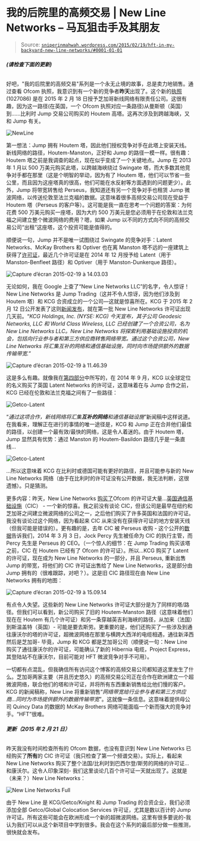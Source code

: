 <!--yml

类别：未分类

日期：2024 年 5 月 18 日 14:15:44

-->

# 我的后院里的高频交易 | New Line Networks – 马瓦狙击手及其朋友

> Source: [`sniperinmahwah.wordpress.com/2015/02/19/hft-in-my-backyard-new-line-networks/#0001-01-01`](https://sniperinmahwah.wordpress.com/2015/02/19/hft-in-my-backyard-new-line-networks/#0001-01-01)

###### **(请检查下面的更新)**

好吧，"我的后院里的高频交易"系列是一个永无止境的故事，总是卖力地销售。通过查看 Ofcom 执照，我意识到有一个新的竞争者**昨天**出现了。这个新的[执照](http://spectruminfo.ofcom.org.uk/spectrumInfo/licences?googloc=(51.15178610143037%2c+2.900390625)&unit=GHz&ne=(51.50874245880332%2c+3.4716796875)&service=Fixed+Links&code=301010&se=(50.792047064406866%2c+3.4716796875)&googoffset=39.6&nw=(51.50874245880332%2c+2.3291015625)&sw=(50.792047064406866%2c+2.3291015625)&groupKey=4&licenceNum=1027086&submit=Find%20licence) (1027086) 是在 2015 年 2 月 18 日授予芝加哥新线网络有限责任公司。这很有趣，因为这一路径(在英国，一个 Ofcom 执照对应一条路径)从曼斯顿（英国）到......比利时 Jump 交易公司购买的 Houtem 高塔。这再次涉及到跨越海峡，又和 Jump 有关。

![NewLine](https://sniperinmahwah.wordpress.com/wp-content/uploads/2015/02/newline.png)

第一想法：Jump 拥有 Houtem 塔，因此他们授权竞争对手在此塔上安装天线。新线网络的路径，Houtem-Manston，正好和 Jump 的路径一模一样。很有趣：Houtem 塔之前是我调查的起点，现在似乎变成了一个关键地点。Jump 在 2013 年 1 月以 500 万美元购买此塔，以跨越海峡绕过 Swingate 塔，而大多数其他竞争对手都在那里（这是个明智的举动，因为有了 Houtem 塔，他们可以节省一些公里，而且因为这座塔真的很高，他们可能在水反射等方面遇到的问题更少）。此外，Jump 将带宽转售给 Perseus，我知道还有另一个竞争对手也租赁 Jump 微波网络，以传送伦敦至法兰克福的数据。这意味着很多高频交易公司现在受益于 Houtem 塔（Perseus 的客户等）。这可能是我一直在思考一个问题的答案：为何花费 500 万美元购买一座塔，因为大约 500 万美元是您必须用于在伦敦和法兰克福之间建立整个微波网络的费用？嗯，如果 Jump 以不同的方式向不同的高频交易公司“出租”这座塔，这个投资可能是值得的。

顺便说一句，Jump 并不是唯一试图绕过 Swingate 的竞争对手：Latent Networks、McKay Brothers 和 Optiver 也在离 Manston 塔不远的一座建筑上获得了[许可证](http://spectruminfo.ofcom.org.uk/spectrumInfo/licences?service=Fixed+Links&code=301010&freqStart=&freqStop=&unit=GHz&ngrloc=&offset=&nw=%2851.341574148921126%2C+1.390671730041504%29&ne=%2851.341574148921126%2C+1.3914871215820312%29&se=%2851.34106479039618%2C+1.3914871215820312%29&sw=%2851.34106479039618%2C+1.390671730041504%29&googloc=%2851.341319470366216%2C+1.3910794258117676%29&googoffset=0.0&submit=Submit+search)，最近几个许可证是在 2014 年 12 月授予给 Latent（用于 Manston-Benfleet 路径）和 Optiver（用于 Manston-Dunkerque 路径）。

![Capture d’écran 2015-02-19 à 14.03.03](https://sniperinmahwah.wordpress.com/wp-content/uploads/2015/02/capture-d_c3a9cran-2015-02-19-c3a0-14-03-03.png)

无论如何，我在 Google 上查了“New Line Networks LLC”的名字，令人惊讶！New Line Networks 是 Jump Trading（这并不令人惊讶，因为他们涉及到 Houtem 塔）和 KCG 合资成立的一个公司—这就是惊喜所在。KCG 于 2015 年 2 月 12 日公开发表了这则[新闻发布](http://news.kcg.com/phoenix.zhtml?c=105070&p=irol-newsArticle&ID=2016167)，就在第一批 New Line Networks 许可证出现几天前。“*KCG Holdings, Inc. (NYSE: KCG) 今天宣布，其子公司 Geodesic Networks, LLC 和 World Class Wireless, LLC 已经创建了一个合资公司，名为 New Line Networks LLC。New Line Networks 将探索利用基础设施投资的机会，包括向行业参与者和第三方供应商转售网络带宽。通过这个合资公司，New Line Networks 将汇集互补的网络和通信基础设施，同时向市场提供额外的数据传输带宽.*”

![Capture d’écran 2015-02-19 à 11.46.39](http://news.kcg.com/phoenix.zhtml?c=105070&p=irol-newsArticle&ID=2016167)

这是多么有趣。就像我在[第四部分](https://sniperinmahwah.wordpress.com/2014/11/03/htf-in-my-backyard-iv/)中所写的，在 2014 年 9 月，KCG 以全球定位的名义购买了英国 Latent Networks 的许可证，这意味着在与 Jump 合作之前，KCG 已经在伦敦和法兰克福之间有了一些路径：

![Getco-Latent](https://sniperinmahwah.wordpress.com/wp-content/uploads/2015/02/getco-latent.png)

“*通过这项合作，新线网络将汇集**互补的网络**和通信基础设施*”新闻稿中这样说道。在我看来，理解正在进行的事情的唯一途径是，KCG 和 Jump 正在合并他们最佳的路径，以创建一个最有效/最快的网络，这是令人着迷的。由于 Houtem 塔，Jump 显然具有优势：通过 Manston 的 Houtem-Basildon 路径几乎是一条直线…

![Getco-Latent](https://sniperinmahwah.wordpress.com/wp-content/uploads/2015/02/getco-latent1.png)

…所以这意味着 KCG 在比利时或德国可能有更好的路径，并且可能参与新的 New Line Networks 网络（由于在比利时的许可证没有公开数据，我无法判断，这很遗憾）。只是猜测。

更多内容：昨天，New Line Networks [购买了](http://spectruminfo.ofcom.org.uk/spectrumInfo/trades?groupTradeRef=TNR-2015-02-041)Ofcom 的许可证大量…[英国通信基础设施](http://www.communicationinfrastructureltd.co.uk)（CIC） - 一个新的惊喜。我之前没有谈论 CIC，但该公司是最早在纽约和芝加哥之间建立微波网络的公司之一，之后他们购买了许多英国和法国的许可证。我没有谈论过这个网络，因为看起来 CIC 从来没有在获得许可证的地方安装天线（但我可能是错误的）。更有趣的是，去年 CIC 被 Perseus 收购 - 这个公开的[数据](https://www.aihitdata.com/company/01260007/COMMUNICATION-INFRASTRUCTURE-UK-LIMITED/history#main)告诉我们，2014 年 3 月 3 日，Jock Percy 先生被任命为 CIC 的执行主管，而 Percy 先生是 Perseus 的 CEO。（一个惊人的细节：在 Jump Trading 购买该塔之前，CIC 在 Houtem 已经有了 Ofcom 的许可证）。所以…KCG 购买了 Latent 的许可证，现在成为 New Line Networks 的一部分，并且 Perseus, 重新出售 Jump 的带宽，将他们的 CIC 许可证出售给了 New Line Networks，这是部分由 Jump 拥有的（很难跟踪，对吧？）。这是旧 CIC 路径现在由 New Line Networks 拥有的地图：

![Capture d’écran 2015-02-19 à 15.09.14](https://sniperinmahwah.wordpress.com/wp-content/uploads/2015/02/capture-d_c3a9cran-2015-02-19-c3a0-15-09-14.png)

有点令人失望。这些新的 New Line Networks 许可证大部分是为了同样的塔/路径。但我们可以看到，新公司购买了旧的 Houtem-Manston 路径（这意味着他们现在在 Houtem 有几个许可证）和另一条穿越英吉利海峡的路径，从加来（法国）到斯温盖特（英国）- 可能是要去斯劳。更重要的是，他们还购买了一些涉及到通往康沃尔的塔的许可证，超微波网络在那里与横跨大西洋的电缆相遇，通往新泽西然后是芝加哥- 毕竟，Jump 和 KCG 都是芝加哥公司（顺便说一句：New Line 购买了通往康沃尔的许可证，可能确认了新的 Hibernia 电缆，Project Express，其登陆站不在康沃尔，目前可能对 HFT 微波竞争对手不可用）。

一切都有点混乱，但我确信所有访问这个博客的高频交易公司都知道这里发生了什么。芝加哥两家主要（并且历史悠久）的高频交易公司正在合作在欧洲建立一个超微波网络，联合他们的塔和许可证，并将所有东西重新销售给比他们慢的客户。KCG 的新闻稿称，New Line 将重新销售“*网络带宽给行业参与者和第三方供应商...同时为市场提供额外的数据传输带宽*”。这就像一条信息。这意味着提供母公司 Quincy Data 的数据的 McKay Brothers 网络可能面临一个新而强大的竞争对手。“HFT”很难。

###### **更新（2015 年 2 月 21 日）**

昨天我没有时间检查所有的 Ofcom 数据，也没有意识到 New Line Networks 已经购买了**所有**的 CIC 许可证（我只检查了第一个频谱交易）。实际上，看起来 New Line Networks 购买了整个法国/比利时到巴西尔登/斯劳的网络的许可证... 和康沃尔。这令人印象深刻- 我们这里谈论几百个许可证一天就出现了。这就是（未来？）New Line Networks：

![New Line Networks Full](https://sniperinmahwah.wordpress.com/wp-content/uploads/2015/02/new-line-networks-full.png)

由于 New Line 是 KCG/Getco/Knight 和 Jump Trading 的合资企业，我们必须添加全部 Getco/Global Colocation Services 许可证，尤其是数以百计的 Jump 许可证。所有这些可能会在欧洲形成一个新的超微波网络。这里有很多要说的-我认为我们可以从这个新项目中学到很多。我会在这个系列的最后部分做一些推测，很快就会发布。
